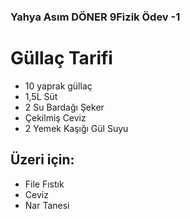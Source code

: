### Yahya Asım DÖNER 9Fizik Ödev -1


# Güllaç Tarifi

* 10 yaprak güllaç
* 1,5L Süt
* 2 Su Bardağı Şeker
* Çekilmiş Ceviz
* 2 Yemek Kaşığı Gül Suyu
## Üzeri için:

* File Fıstık
* Ceviz
* Nar Tanesi

